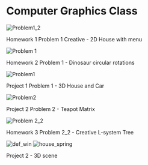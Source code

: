 # Computer Graphics Class

![Problem1_2](/Homework1/Images/Hw1Problem1Creative_1.PNG)

Homework 1 Problem 1 Creative - 2D House with menu


![Problem 1](/Homework2/Images/Hw2P1.PNG)

Homework 2 Problem 1 - Dinosaur circular rotations


![Problem1](/Project1/Images/p1p1.PNG)

Project 1 Problem 1 - 3D House and Car


![Problem2](/Project1/Images/p1p2.PNG)

Project 2 Problem 2 - Teapot Matrix

![Problem 2_2](Homework3/Images/3_2_2.PNG)

Homework 3 Problem 2_2 - Creative L-system Tree

![def_win](/Project2/Images/def_win.PNG)
![house_spring](/Project2/Images/house_spring.PNG)

Project 2 - 3D scene

